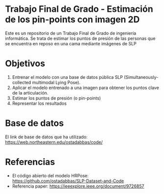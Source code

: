 # Trabajo Final de Grado - Estimación de los pin-points con imagen 2D
Este es un repositorio de un Trabajo Final de Grado de ingeniería informática. Se trata de estimar los puntos de presión de las personas que se encuentra en reposo en una cama mediante imágenes de SLP

# Objetivos
1. Entrenar el modelo con una base de datos pública SLP (Simultaneously-collected multimodal Lying Pose).
2. Aplicar el modelo entrenado a una imagen para obtener los puntos clave de la articulación.
3. Estimar los puntos de presión (o pin-points)
4. Representar los resultados

# Base de datos 
El link de base de datos que ha utilizado: https://web.northeastern.edu/ostadabbas/code/ 

# Referencias 
- El código abierto del modelo HRPose: https://github.com/ostadabbas/SLP-Dataset-and-Code
- Referencia paper: https://ieeexplore.ieee.org/document/9726857 
